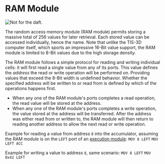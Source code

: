 # RAM Module
![Not for the daft.](item:tis3d:random_access_memory_module)

The random access memory module (RAM module) permits storing a massive total of 256 values for later retrieval. Each stored value can be accessed individually, hence the name. Note that unlike the TIS-3D computer itself, which sports an impressive 16-Bit value support, the RAM module is limited to 8-Bit values due to the high storage density.

The RAM module follows a simple protocol for reading and writing individual cells: it will first read a single value from any of its ports. This value defines the *address* the read or write operation will be performed on. Providing values that exceed the 8-Bit width is undefined behavior. Whether the specified address will be written to or read from is defined by which of the operations happens first.
- When any one of the RAM module's ports completes a read operation, the read value will be stored at the address.
- When any one of the RAM module's ports completes a write operation, the value stored at the address will be transferred.
After the address was either read from or written to, the RAM module will then return to reading another address to allow the next read or write operation.

Example for reading a value from address `8` into the accumulator, assuming the RAM module is on the `LEFT` port of an [execution module](execution_module.md):
`MOV 8 LEFT`
`MOV LEFT ACC`

Example for writing a value to address `8`, same scenario:
`MOV 8 LEFT`
`MOV 0x42 LEFT`